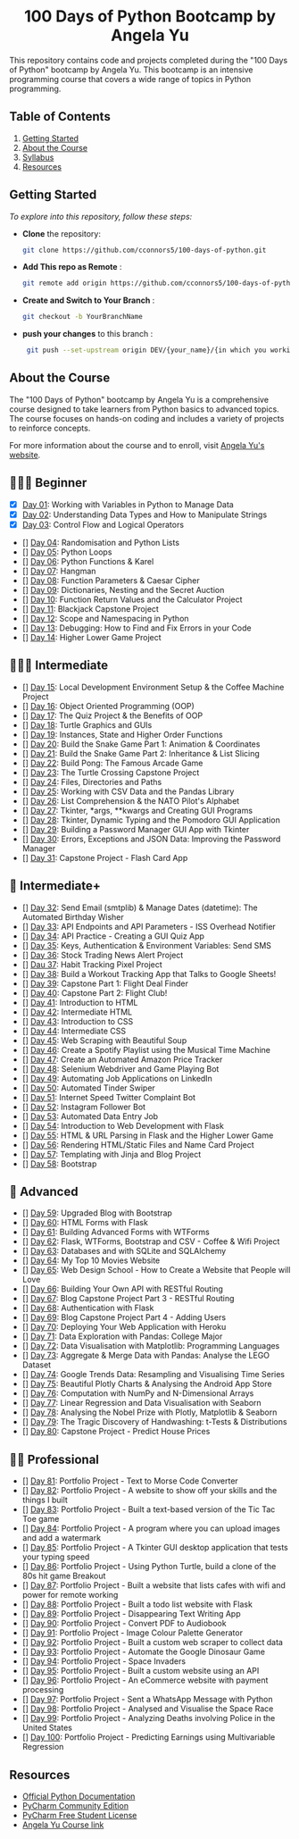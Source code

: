<div align="center">
<h1> 100 Days of Python Bootcamp by Angela Yu</h1>
</div>



This repository contains code and projects completed during the "100 Days of Python" bootcamp by Angela Yu. This
bootcamp is an intensive programming course that covers a wide range of topics in Python programming.

## Table of Contents

1. [Getting Started](#getting-started)
2. [About the Course](#about-the-course)
3. [Syllabus](#-beginner)
4. [Resources](#resources)


## Getting Started

_To explore into this repository, follow these steps:_

- **Clone** the repository:

   ```bash
   git clone https://github.com/cconnors5/100-days-of-python.git

- **Add This repo as Remote**  :

   ```bash
   git remote add origin https://github.com/cconnors5/100-days-of-python.git

- **Create and Switch to Your Branch** :

   ```bash
   git checkout -b YourBranchName

- **push your changes** to this branch :

   ```bash
    git push --set-upstream origin DEV/{your_name}/{in which you working on}

## About the Course

The "100 Days of Python" bootcamp by Angela Yu is a comprehensive course designed to take learners from Python basics to
advanced topics. The course focuses on hands-on coding and includes a variety of projects to reinforce concepts.

For more information about the course and to enroll, visit [Angela Yu's website](https://www.appbrewery.co/).



## 👨🏻‍🎓 Beginner
- [x] [Day 01](day01): Working with Variables in Python to Manage Data
- [x] [Day 02](day02): Understanding Data Types and How to Manipulate Strings
- [x] [Day 03](day03): Control Flow and Logical Operators
- [] [Day 04](day04): Randomisation and Python Lists
- [] [Day 05](day05): Python Loops
- [] [Day 06](day06): Python Functions & Karel
- [] [Day 07](day07): Hangman
- [] [Day 08](day08): Function Parameters & Caesar Cipher
- [] [Day 09](day09): Dictionaries, Nesting and the Secret Auction
- [] [Day 10](day10): Function Return Values and the Calculator Project
- [] [Day 11](day11): Blackjack Capstone Project
- [] [Day 12](day12): Scope and Namespacing in Python
- [] [Day 13](day13): Debugging: How to Find and Fix Errors in your Code
- [] [Day 14](day14): Higher Lower Game Project

## 🏋🏻‍♂️ Intermediate
- [] [Day 15](day15): Local Development Environment Setup & the Coffee Machine Project
- [] [Day 16](day16): Object Oriented Programming (OOP)
- [] [Day 17](day17): The Quiz Project & the Benefits of OOP
- [] [Day 18](day18): Turtle Graphics and GUIs
- [] [Day 19](day19): Instances, State and Higher Order Functions
- [] [Day 20](day20): Build the Snake Game Part 1: Animation & Coordinates
- [] [Day 21](day21): Build the Snake Game Part 2: Inheritance & List Slicing
- [] [Day 22](day22): Build Pong: The Famous Arcade Game
- [] [Day 23](day23): The Turtle Crossing Capstone Project
- [] [Day 24](day24): Files, Directories and Paths
- [] [Day 25](day25): Working with CSV Data and the Pandas Library
- [] [Day 26](day26): List Comprehension & the NATO Pilot's Alphabet
- [] [Day 27](day27): Tkinter, *args, **kwargs and Creating GUI Programs
- [] [Day 28](day28): Tkinter, Dynamic Typing and the Pomodoro GUI Application
- [] [Day 29](day29): Building a Password Manager GUI App with Tkinter
- [] [Day 30](day30): Errors, Exceptions and JSON Data: Improving the Password Manager
- [] [Day 31](day31): Capstone Project - Flash Card App

## 💪 Intermediate+
- [] [Day 32](day32): Send Email (smtplib) & Manage Dates (datetime): The Automated Birthday Wisher
- [] [Day 33](day33): API Endpoints and API Parameters - ISS Overhead Notifier
- [] [Day 34](day34): API Practice - Creating a GUI Quiz App
- [] [Day 35](day35): Keys, Authentication & Environment Variables: Send SMS
- [] [Day 36](day36): Stock Trading News Alert Project
- [] [Dau 37](day37): Habit Tracking Pixel Project
- [] [Day 38](day38): Build a Workout Tracking App that Talks to Google Sheets!
- [] [Day 39](day39): Capstone Part 1: Flight Deal Finder
- [] [Day 40](day40): Capstone Part 2: Flight Club!
- [] [Day 41](day41): Introduction to HTML
- [] [Day 42](day42): Intermediate HTML
- [] [Day 43](day43): Introduction to CSS
- [] [Day 44](day44): Intermediate CSS
- [] [Day 45](day45): Web Scraping with Beautiful Soup
- [] [Day 46](day46): Create a Spotify Playlist using the Musical Time Machine
- [] [Day 47](day47): Create an Automated Amazon Price Tracker
- [] [Day 48](day48): Selenium Webdriver and Game Playing Bot
- [] [Day 49](day49): Automating Job Applications on LinkedIn
- [] [Day 50](day50): Automated Tinder Swiper
- [] [Day 51](day51): Internet Speed Twitter Complaint Bot
- [] [Day 52](day52): Instagram Follower Bot
- [] [Day 53](day53): Automated Data Entry Job
- [] [Day 54](day54): Introduction to Web Development with Flask
- [] [Day 55](day55): HTML & URL Parsing in Flask and the Higher Lower Game
- [] [Day 56](day56): Rendering HTML/Static Files and Name Card Project
- [] [Day 57](day57): Templating with Jinja and Blog Project
- [] [Day 58](day58): Bootstrap

## 🚀 Advanced
- [] [Day 59](day59): Upgraded Blog with Bootstrap
- [] [Day 60](day60): HTML Forms with Flask
- [] [Day 61](day61): Building Advanced Forms with WTForms
- [] [Day 62](day62): Flask, WTForms, Bootstrap and CSV - Coffee & Wifi Project
- [] [Day 63](day63): Databases and with SQLite and SQLAlchemy
- [] [Day 64](day64): My Top 10 Movies Website
- [] [Day 65](day65): Web Design School - How to Create a Website that People will Love
- [] [Day 66](day66): Building Your Own API with RESTful Routing
- [] [Day 67](day67): Blog Capstone Project Part 3 - RESTful Routing
- [] [Day 68](day68): Authentication with Flask
- [] [Day 69](day69): Blog Capstone Project Part 4 - Adding Users
- [] [Day 70](day70): Deploying Your Web Application with Heroku
- [] [Day 71](day71): Data Exploration with Pandas: College Major
- [] [Day 72](day72): Data Visualisation with Matplotlib: Programming Languages
- [] [Day 73](day73): Aggregate & Merge Data with Pandas: Analyse the LEGO Dataset
- [] [Day 74](day74): Google Trends Data: Resampling and Visualising Time Series
- [] [Day 75](day75): Beautiful Plotly Charts & Analysing the Android App Store
- [] [Day 76](day76): Computation with NumPy and N-Dimensional Arrays
- [] [Day 77](day77): Linear Regression and Data Visualisation with Seaborn
- [] [Day 78](day78): Analysing the Nobel Prize with Plotly, Matplotlib & Seaborn
- [] [Day 79](day79): The Tragic Discovery of Handwashing: t-Tests & Distributions
- [] [Day 80](day80): Capstone Project - Predict House Prices

## 👨‍💻 Professional
- [] [Day 81](day81): Portfolio Project - Text to Morse Code Converter
- [] [Day 82](day82): Portfolio Project - A website to show off your skills and the things I built
- [] [Day 83](day83): Portfolio Project - Built a text-based version of the Tic Tac Toe game
- [] [Day 84](day84): Portfolio Project - A program where you can upload images and add a watermark
- [] [Day 85](day85): Portfolio Project - A Tkinter GUI desktop application that tests your typing speed
- [] [Day 86](day86): Portfolio Project - Using Python Turtle, build a clone of the 80s hit game Breakout
- [] [Day 87](day87): Portfolio Project - Built a website that lists cafes with wifi and power for remote working
- [] [Day 88](day88): Portfolio Project - Built a todo list website with Flask
- [] [Day 89](day89): Portfolio Project - Disappearing Text Writing App
- [] [Day 90](day90): Portfolio Project - Convert PDF to Audiobook
- [] [Day 91](day91): Portfolio Project - Image Colour Palette Generator
- [] [Day 92](day92): Portfolio Project - Built a custom web scraper to collect data
- [] [Day 93](day93): Portfolio Project - Automate the Google Dinosaur Game
- [] [Day 94](day94): Portfolio Project - Space Invaders
- [] [Day 95](day95): Portfolio Project - Built a custom website using an API
- [] [Day 96](day96): Portfolio Project - An eCommerce website with payment processing
- [] [Day 97](day97): Portfolio Project - Sent a WhatsApp Message with Python
- [] [Day 98](day98): Portfolio Project - Analysed and Visualise the Space Race
- [] [Day 99](day99): Portfolio Project - Analyzing Deaths involving Police in the United States
- [] [Day 100](day100): Portfolio Project - Predicting Earnings using Multivariable Regression


## Resources

* [Official Python Documentation](https://docs.python.org/3/)
* [PyCharm Community Edition](https://jb.gg/getPyCharm)
* [PyCharm Free Student License](https://jb.gg/GetStudentLicense)
* [Angela Yu Course link](https://www.udemy.com/course/100-days-of-code/)



